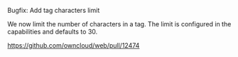 Bugfix: Add tag characters limit

We now limit the number of characters in a tag. The limit is configured in the capabilities and defaults to 30.

https://github.com/owncloud/web/pull/12474
